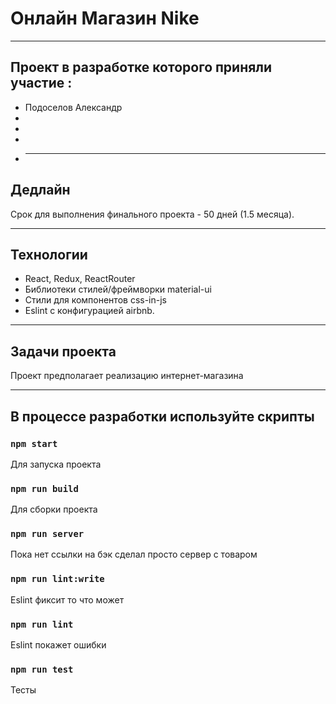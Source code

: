 # Онлайн Магазин Nike

---

## Проект в разработке которого приняли участие :

- Подоселов Александр
-
-
-
- ***

## Дедлайн

Срок для выполнения финального проекта - 50 дней (1.5 месяца).

---

## Технологии

- React, Redux, ReactRouter
- Библиотеки стилей/фреймворки material-ui
- Стили для компонентов сss-in-js
- Eslint с конфигурацией airbnb.

---

## Задачи проекта

Проект предполагает реализацию интернет-магазина

---

## В процессе разработки используйте скрипты

### `npm start`

Для запуска проекта

### `npm run build`

Для сборки проекта

### `npm run server`

Пока нет ссылки на бэк сделал просто сервер с товаром

### `npm run lint:write`

Eslint фиксит то что может

### `npm run lint`

Eslint покажет ошибки

### `npm run test`

Тесты

